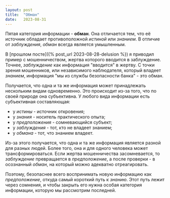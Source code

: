 ```yaml
---
layout: post
title:  "Обман"
date:   2023-08-31
---
```


Пятая категория информации - **обман**.
Она отличается тем, что её источник обладает
противоположной *истиной* или *знанием*.
В отличие от *заблуждения*, *обман* всегда является умышленным.

В [прошлом посте]({% post_url 2023-08-28-delusion %}) я приводил пример
с мошенничеством, жертва которого вводится в заблуждение.
Точнее, *заблуждение* как информация "вводится" в жертву.
С точки зрения мошенников, или независимого наблюдателя,
который владеет *знанием*, информация "мы из службы безопасности банка" -
это обман.

Получается, что одна и та же информация может принадлежать нескольким видам
одновременно.
Это происходит из-за того, что по своей природе она субъективна.
У любого вида информации есть субъективная составляющая:
  - у *истины* - источник откровения;
  - у *знания* - носитель практического опыта;
  - у *предположения* - сомневающийся субъект;
  - у *заблуждения* - тот, кто не владеет знанием;
  - у *обмана* - тот, что знанием владеет.

Из-за этого получается, что одна и та же информация
является разной для разных людей.
Более того, она и для одного человека может трансформироваться.
Если жертва мошенничества засомневается, то *заблуждение* превращается
в *предположение*, а после проверки - в осознанный *обман*,
на который можно адекватно отреагировать.

Поэтому, безопаснее всего воспринимать новую информацию как *предположение*,
откуда самый короткий путь к *знанию*.
Этот путь лежит через сомнения, и чтобы закрыть его нужна особая категория
информации, которую мы рассмотрим последней.
